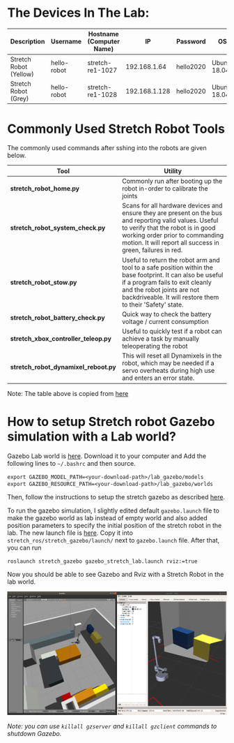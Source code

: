 # The Devices In The Lab:

| Description             | Username       | Hostname (Computer Name) | IP            | Password  | OS           | ROS     |
| ---                     | ---            | ---                      | ---           | ---       | ---          | ---     |
| Stretch Robot (Yellow)    | hello-robot    | stretch-re1-1027         | 192.168.1.64  | hello2020 | Ubuntu 18.04 | Melodic |
| Stretch Robot (Grey)  | hello-robot    | stretch-re1-1028         | 192.168.1.128 | hello2020 | Ubuntu 18.04 | Melodic |

# Commonly Used Stretch Robot Tools

The commonly used commands after sshing into the robots are given below.


| **Tool**                              | **Utility**                                                  |
| ------------------------------------- | ------------------------------------------------------------ |
| **stretch_robot_home.py**             | Commonly run after booting up the robot in-order to calibrate the joints |
| **stretch_robot_system_check.py**     | Scans for all hardware devices and ensure they are present on the bus and reporting valid values. Useful to verify that the robot is in good working order prior to commanding motion. It will report all success in green, failures in red. |
| **stretch_robot_stow.py**             | Useful to return the robot arm and tool to a safe position within the base footprint. It can also be useful if a program fails to exit cleanly and the robot joints are not backdriveable. It will restore them to their 'Safety' state. |
| **stretch_robot_battery_check.py**    | Quick way to check the battery voltage / current consumption |
| **stretch_xbox_controller_teleop.py** | Useful to quickly test if a robot can achieve a task by manually teleoperating the robot |
| **stretch_robot_dynamixel_reboot.py** | This will reset all Dynamixels in the robot, which may be needed if a servo overheats during high use and enters an error state. |

Note: The table above is copied from [here](https://github.com/hello-robot/stretch_body/blob/master/docs/stretch_body_guide.md#commonly-used-tools) 

# How to setup Stretch robot Gazebo simulation with a Lab world?

Gazebo Lab world is [here](https://github.com/burakaksoy/AssistiveRobot-SimulationFiles/tree/master/catkin_ws_gazebo/src/lab_gazebo). Download it to your computer and Add the following lines to `~/.bashrc` and then source.
```
export GAZEBO_MODEL_PATH=<your-download-path>/lab_gazebo/models
export GAZEBO_RESOURCE_PATH=<your-download-path>/lab_gazebo/worlds
```

Then, follow the instructions to setup the stretch gazebo as described [here](https://github.com/hello-robot/stretch_ros/blob/master/stretch_gazebo/README.md#setup).

To run the gazebo simulation, I slightly edited default `gazebo.launch` file to make the gazebo world as lab instead of empty world and also added position parameters to specify the initial position of the stretch robot in the lab. The new launch file is [here](https://github.com/burakaksoy/HelloStretchSandbox/blob/main/gazebo_stretch_lab.launch). Copy it into `stretch_ros/stretch_gazebo/launch/` next to `gazebo.launch` file. After that, you can run

```
roslaunch stretch_gazebo gazebo_stretch_lab.launch rviz:=true
```
Now you should be able to see Gazebo and Rviz with a Stretch Robot in the lab world.

![stretch_gazebo_in_lab](https://github.com/burakaksoy/HelloStretchSandbox/blob/main/.images/stretch_gazebo_in_lab.png?raw=true)

*Note: you can use `killall gzserver` and `killall gzclient` commands to shutdown Gazebo.*